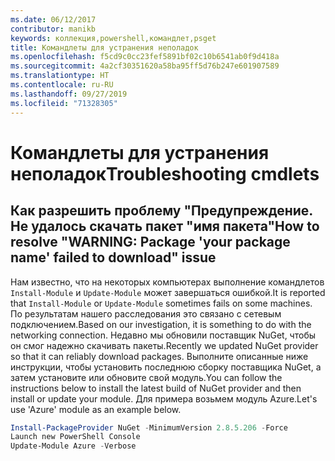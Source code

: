 ```yaml
---
ms.date: 06/12/2017
contributor: manikb
keywords: коллекция,powershell,командлет,psget
title: Командлеты для устранения неполадок
ms.openlocfilehash: f5cd9c0cc23fef5891bf02c10b6541ab0f9d418a
ms.sourcegitcommit: 4a2cf30351620a58ba95ff5d76b247e601907589
ms.translationtype: HT
ms.contentlocale: ru-RU
ms.lasthandoff: 09/27/2019
ms.locfileid: "71328305"
---
```

# <a name="troubleshooting-cmdlets"></a><span data-ttu-id="5082a-103">Командлеты для устранения неполадок</span><span class="sxs-lookup"><span data-stu-id="5082a-103">Troubleshooting cmdlets</span></span>

## <a name="how-to-resolve-warning-package-your-package-name-failed-to-download-issue"></a><span data-ttu-id="5082a-104">Как разрешить проблему "Предупреждение. Не удалось скачать пакет "имя пакета"</span><span class="sxs-lookup"><span data-stu-id="5082a-104">How to resolve "WARNING: Package 'your package name' failed to download" issue</span></span>

<span data-ttu-id="5082a-105">Нам известно, что на некоторых компьютерах выполнение командлетов `Install-Module` и `Update-Module` может завершаться ошибкой.</span><span class="sxs-lookup"><span data-stu-id="5082a-105">It is reported that `Install-Module` or `Update-Module` sometimes fails on some machines.</span></span>
<span data-ttu-id="5082a-106">По результатам нашего расследования это связано с сетевым подключением.</span><span class="sxs-lookup"><span data-stu-id="5082a-106">Based on our investigation, it is something to do with the networking connection.</span></span>
<span data-ttu-id="5082a-107">Недавно мы обновили поставщик NuGet, чтобы он смог надежно скачивать пакеты.</span><span class="sxs-lookup"><span data-stu-id="5082a-107">Recently we updated NuGet provider so that it can reliably download packages.</span></span>
<span data-ttu-id="5082a-108">Выполните описанные ниже инструкции, чтобы установить последнюю сборку поставщика NuGet, а затем установите или обновите свой модуль.</span><span class="sxs-lookup"><span data-stu-id="5082a-108">You can follow the instructions below to install the latest build of NuGet provider and then install or update your module.</span></span>
<span data-ttu-id="5082a-109">Для примера возьмем модуль Azure.</span><span class="sxs-lookup"><span data-stu-id="5082a-109">Let's use 'Azure' module as an example below.</span></span>

```powershell
Install-PackageProvider NuGet -MinimumVersion 2.8.5.206 -Force
Launch new PowerShell Console
Update-Module Azure -Verbose
```
